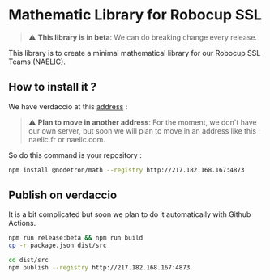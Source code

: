 # Mathematic Library for Robocup SSL

> :warning: **This library is in beta**: We can do breaking change every release.

This library is to create a minimal mathematical library for our Robocup SSL Teams (NAELIC).

## How to install it ?

We have verdaccio at this [address](http://217.182.168.167:4873) :

> :warning: **Plan to move in another address**: For the moment, we don't have our own server, but soon we will plan to move in an address like this : naelic.fr or naelic.com.

So do this command is your repository :
```bash
npm install @nodetron/math --registry http://217.182.168.167:4873
```

## Publish on verdaccio

It is a bit complicated but soon we plan to do it automatically with Github Actions.

```bash
npm run release:beta && npm run build
cp -r package.json dist/src

cd dist/src
npm publish --registry http://217.182.168.167:4873
```